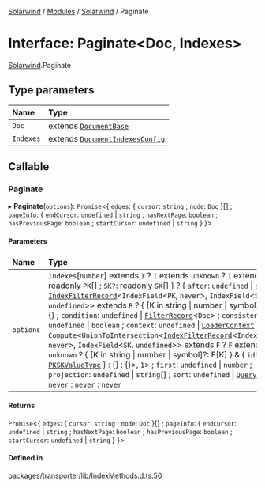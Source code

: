[Solarwind](../README.md) / [Modules](../modules.md) / [Solarwind](../modules/Solarwind.md) / Paginate

# Interface: Paginate<Doc, Indexes\>

[Solarwind](../modules/Solarwind.md).Paginate

## Type parameters

| Name | Type |
| :------ | :------ |
| `Doc` | extends [`DocumentBase`](../modules/Solarwind.md#documentbase) |
| `Indexes` | extends [`DocumentIndexesConfig`](Solarwind.DocumentIndexesConfig.md) |

## Callable

### Paginate

▸ **Paginate**(`options`): `Promise`<{ `edges`: { `cursor`: `string` ; `node`: `Doc`  }[] ; `pageInfo`: { `endCursor`: `undefined` \| `string` ; `hasNextPage`: `boolean` ; `hasPreviousPage`: `boolean` ; `startCursor`: `undefined` \| `string`  }  }\>

#### Parameters

| Name | Type |
| :------ | :------ |
| `options` | `Indexes`[`number`] extends `I` ? `I` extends `unknown` ? `I` extends { `PK`: readonly `PK`[] ; `SK?`: readonly `SK`[]  } ? { `after`: `undefined` \| `string` \| [`IndexFilterRecord`](../modules/Solarwind.md#indexfilterrecord)<`IndexField`<`PK`, `never`\>, `IndexField`<`SK`, `undefined`\>\> extends `R` ? { [K in string \| number \| symbol]: R[K] } : {} ; `condition`: `undefined` \| [`FilterRecord`](../modules/Solarwind.md#filterrecord)<`Doc`\> ; `consistent`: `undefined` \| `boolean` ; `context`: `undefined` \| [`LoaderContext`](../modules/Solarwind.md#loadercontext) ; `filter`: `Compute`<`UnionToIntersection`<[`IndexFilterRecord`](../modules/Solarwind.md#indexfilterrecord)<`IndexField`<`PK`, `never`\>, `IndexField`<`SK`, `undefined`\>\> extends `F` ? `F` extends `unknown` ? { [K in string \| number \| symbol]?: F[K] } & { `id?`: [`PKSKValueType`](../modules/Solarwind.md#pkskvaluetype)  } : {} : {}\>, ``1``\> ; `first`: `undefined` \| `number` ; `projection`: `undefined` \| `string`[] ; `sort`: `undefined` \| [`QuerySort`](../modules/Solarwind.md#querysort)  } : `never` : `never` : `never` |

#### Returns

`Promise`<{ `edges`: { `cursor`: `string` ; `node`: `Doc`  }[] ; `pageInfo`: { `endCursor`: `undefined` \| `string` ; `hasNextPage`: `boolean` ; `hasPreviousPage`: `boolean` ; `startCursor`: `undefined` \| `string`  }  }\>

#### Defined in

packages/transporter/lib/IndexMethods.d.ts:50
